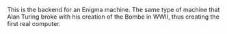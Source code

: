 This is the backend for an Enigma machine. The same type of machine that Alan Turing broke with his creation of the Bombe in WWII, thus creating the first real computer.

